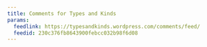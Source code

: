 ```yaml
---
title: Comments for Types and Kinds
params:
  feedlink: https://typesandkinds.wordpress.com/comments/feed/
  feedid: 230c376fb8643900febcc032b98f6d08
---
```

